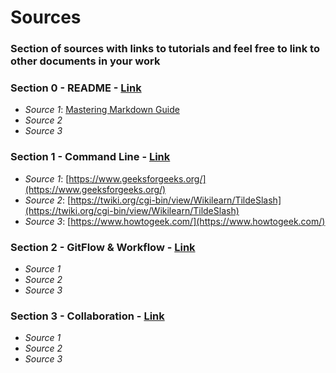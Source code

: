 # Sources
### Section of sources with links to tutorials and feel free to link to other documents in your work

### Section 0 - README - [Link](README.md)
- *Source 1*: [Mastering Markdown Guide](https://guides.github.com/features/mastering-markdown/)
- *Source 2*
- *Source 3*

### Section 1 - Command Line - [Link]('Section%201%20-%20Command%20Line'/section1commands.md)
- *Source 1*: [https://www.geeksforgeeks.org/](https://www.geeksforgeeks.org/)
- *Source 2*: [https://twiki.org/cgi-bin/view/Wikilearn/TildeSlash](https://twiki.org/cgi-bin/view/Wikilearn/TildeSlash)
- *Source 3*: [https://www.howtogeek.com/](https://www.howtogeek.com/)

### Section 2 - GitFlow & Workflow - [Link]('Section%202%20-%20GitFlow%20&%20Workflow'/section2gitflow.md)
- *Source 1*
- *Source 2*
- *Source 3*

### Section 3 - Collaboration - [Link]('Section%203%20-%20Collaboration'/section3collaboration.md)
- *Source 1*
- *Source 2*
- *Source 3*
